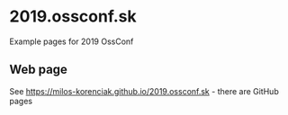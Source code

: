 # 2019.ossconf.sk
Example pages for 2019 OssConf

## Web page

See https://milos-korenciak.github.io/2019.ossconf.sk - there are GitHub pages

